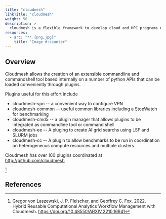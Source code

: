 ```yaml
---
title: "cloudmesh"
linkTitle: "cloudmesh"
weight: 50
description: >
  cloudmesh is a flexible framework to develop cloud and HPC programs using python. It is based on a number of plugins.
resources:
  - src: "**.{png,jpg}"
    title: "Image #:counter"
---
```


## Overview

Cloudmesh allows the creation of an extensible commandline and commandshell tool based internally on a number of python APIs that can be loaded conveniently through plugins.

Plugins useful for this effort include

* cloudmesh-vpn  -- a convenient way to configure VPN
* cloudmesh-common -- useful common libraries including a StopWatch for benchmarking 
* cloudmesh-cmd5 -- a plugin manager that allows plugins to be integrated as commandline tool or command shell
* cloudmesh-ee -- A pluging to create AI grid searchs using  LSF and SLURM jobs
* cloudmesh-cc -- A plugin to allow benchmarks to be run in coordination on heterogeneous compute resources and multiple clusters

Cloudmesh has over 100 plugins coordinated at http://github.com/cloudmesh

[^1]

## References

[^1]: Gregor von Laszewski, J. P. Fleischer, and Geoffrey
C. Fox. 2022. Hybrid Reusable Computational Analytics Workflow
Management with Cloudmesh. https://doi.org/10.48550/ARXIV.2210.16941

